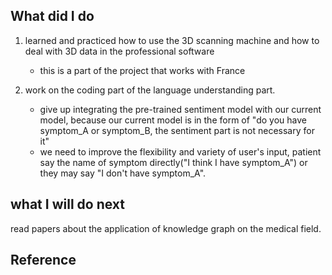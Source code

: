 ## What did I do

1. learned and practiced how to use the 3D scanning machine and how to deal with 3D data in the professional software
    * this is a part of the project that works with France

    

2. work on the coding part of the  language understanding part.
    * give up integrating the pre-trained sentiment model with our current model, because our current model is in the form of "do you have symptom_A or symptom_B, the sentiment part is not necessary for it"
    * we need to improve the flexibility and variety of user's input, patient say the name of symptom directly("I think I have symptom_A") or they may say "I don't have symptom_A".

   

## what I will do next

read papers about the application of knowledge graph on the medical field.



## Reference
